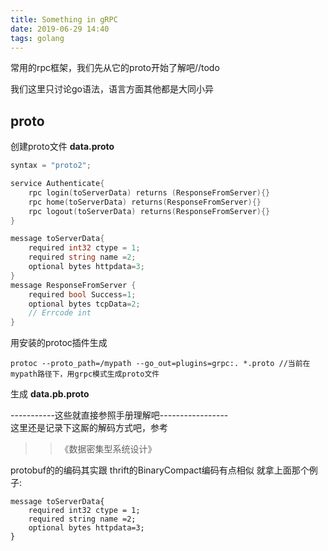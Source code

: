 ```yaml
---
title: Something in gRPC 
date: 2019-06-29 14:40
tags: golang
---
```


常用的rpc框架，我们先从它的proto开始了解吧//todo
<!--more-->
我们这里只讨论go语法，语言方面其他都是大同小异
## proto

创建proto文件 **data.proto**
```go
syntax = "proto2";

service Authenticate{
	rpc login(toServerData) returns (ResponseFromServer){}
	rpc home(toServerData) returns(ResponseFromServer){}
	rpc logout(toServerData) returns(ResponseFromServer){}
}

message toServerData{
	required int32 ctype = 1;
	required string name =2;
    optional bytes httpdata=3;
}
message ResponseFromServer {
	required bool Success=1;
	optional bytes tcpData=2;
	// Errcode int
}
```

用安装的protoc插件生成
```shell
protoc --proto_path=/mypath --go_out=plugins=grpc:. *.proto //当前在mypath路径下，用grpc模式生成proto文件
```

生成 **data.pb.proto**

-----------这些就直接参照手册理解吧-----------------  
这里还是记录下这厮的解码方式吧，参考
>> 《数据密集型系统设计》

protobuf的的编码其实跟 thrift的BinaryCompact编码有点相似
就拿上面那个例子:

```
message toServerData{
	required int32 ctype = 1;
	required string name =2;
    optional bytes httpdata=3;
}
```


